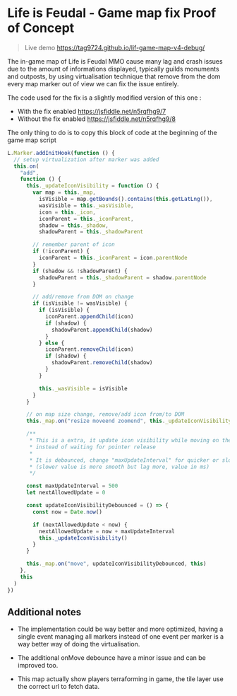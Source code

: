 # Life is Feudal - Game map fix Proof of Concept

> Live demo https://tag9724.github.io/lif-game-map-v4-debug/

The in-game map of Life is Feudal MMO cause many lag and crash issues due to the amount of informations displayed, typically guilds monuments and outposts, by using virtualisation technique that remove from the dom every map marker out of view we can fix the issue entirely.

The code used for the fix is a slightly modified version of this one :

- With the fix enabled https://jsfiddle.net/n5rqfhg9/7
- Without the fix enabled https://jsfiddle.net/n5rqfhg9/8

The only thing to do is to copy this block of code at the beginning of the game map script

```js
L.Marker.addInitHook(function () {
  // setup virtualization after marker was added
  this.on(
    "add",
    function () {
      this._updateIconVisibility = function () {
        var map = this._map,
          isVisible = map.getBounds().contains(this.getLatLng()),
          wasVisible = this._wasVisible,
          icon = this._icon,
          iconParent = this._iconParent,
          shadow = this._shadow,
          shadowParent = this._shadowParent

        // remember parent of icon
        if (!iconParent) {
          iconParent = this._iconParent = icon.parentNode
        }
        if (shadow && !shadowParent) {
          shadowParent = this._shadowParent = shadow.parentNode
        }

        // add/remove from DOM on change
        if (isVisible != wasVisible) {
          if (isVisible) {
            iconParent.appendChild(icon)
            if (shadow) {
              shadowParent.appendChild(shadow)
            }
          } else {
            iconParent.removeChild(icon)
            if (shadow) {
              shadowParent.removeChild(shadow)
            }
          }

          this._wasVisible = isVisible
        }
      }

      // on map size change, remove/add icon from/to DOM
      this._map.on("resize moveend zoomend", this._updateIconVisibility, this)

      /**
       * This is a extra, it update icon visibility while moving on the map
       * instead of waiting for pointer release
       *
       * It is debounced, change "maxUpdateInterval" for quicker or slower refresh
       * (slower value is more smooth but lag more, value in ms)
       */

      const maxUpdateInterval = 500
      let nextAllowedUpdate = 0

      const updateIconVisibilityDebounced = () => {
        const now = Date.now()

        if (nextAllowedUpdate < now) {
          nextAllowedUpdate = now + maxUpdateInterval
          this._updateIconVisibility()
        }
      }

      this._map.on("move", updateIconVisibilityDebounced, this)
    },
    this
  )
})
```

## Additional notes

- The implementation could be way better and more optimized, having a single event managing all markers instead of one event per marker is a way better way of doing the virtualisation.

- The additional onMove debounce have a minor issue and can be improved too.

- This map actually show players terraforming in game, the tile layer use the correct url to fetch data.
